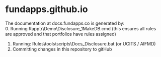 fundapps.github.io
==================

The documentation at docs.fundapps.co is generated by:  
0. Running Rapptr\Demo\Disclosure_1MakeDB.cmd (this ensures all rules are approved and that portfolios have rules assigned)  
1. Running: Rules\tools\scripts\Docs_Disclosure.bat (or UCITS / AIFMD)  
2. Committing changes in this repository to gitHub
